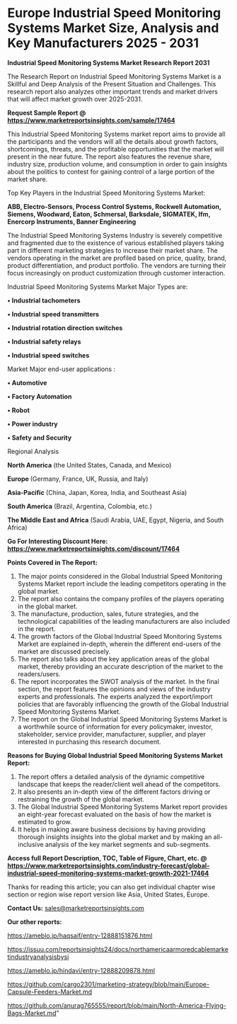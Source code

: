 # Europe Industrial Speed Monitoring Systems Market Size, Analysis and Key Manufacturers 2025 - 2031

<strong>Industrial Speed Monitoring Systems Market Research Report 2031</strong>

The Research Report on Industrial Speed Monitoring Systems Market is a Skillful and Deep Analysis of the Present Situation and Challenges. This research report also analyzes other important trends and market drivers that will affect market growth over 2025-2031.

<strong>Request Sample Report @ <a href=https://www.marketreportsinsights.com/sample/17464>https://www.marketreportsinsights.com/sample/17464</a></strong>

This Industrial Speed Monitoring Systems market report aims to provide all the participants and the vendors will all the details about growth factors, shortcomings, threats, and the profitable opportunities that the market will present in the near future. The report also features the revenue share, industry size, production volume, and consumption in order to gain insights about the politics to contest for gaining control of a large portion of the market share.

Top Key Players in the Industrial Speed Monitoring Systems Market:

<strong>ABB, Electro-Sensors, Process Control Systems, Rockwell Automation, Siemens, Woodward, Eaton, Schmersal, Barksdale, SIGMATEK, Ifm, Enercorp Instruments, Banner Engineering</strong>

The Industrial Speed Monitoring Systems Industry is severely competitive and fragmented due to the existence of various established players taking part in different marketing strategies to increase their market share. The vendors operating in the market are profiled based on price, quality, brand, product differentiation, and product portfolio. The vendors are turning their focus increasingly on product customization through customer interaction.

Industrial Speed Monitoring Systems Market Major Types are:

<strong>• Industrial tachometers

• Industrial speed transmitters

• Industrial rotation direction switches

• Industrial safety relays

• Industrial speed switches</strong>

Market Major end-user applications :

<strong>• Automotive

• Factory Automation

• Robot

• Power industry

• Safety and Security</strong>

Regional Analysis

</u><strong><b>North America</b></strong> (the United States, Canada, and Mexico)

<strong><b>Europe </b></strong>(Germany, France, UK, Russia, and Italy)

<strong><b>Asia-Pacific</b></strong> (China, Japan, Korea, India, and Southeast Asia)

<strong><b>South America</b></strong> (Brazil, Argentina, Colombia, etc.)

<strong><b>The Middle East and Africa</b></strong> (Saudi Arabia, UAE, Egypt, Nigeria, and South Africa)

<strong>Go For Interesting Discount Here: <a href=https://www.marketreportsinsights.com/discount/17464>https://www.marketreportsinsights.com/discount/17464</a></strong>

<strong>Points Covered in The Report:</strong>
<ol>
  <li>The major points considered in the Global Industrial Speed Monitoring Systems Market report include the leading competitors operating in the global market.</li>
  <li>The report also contains the company profiles of the players operating in the global market.</li>
  <li>The manufacture, production, sales, future strategies, and the technological capabilities of the leading manufacturers are also included in the report.</li>
  <li>The growth factors of the Global Industrial Speed Monitoring Systems Market are explained in-depth, wherein the different end-users of the market are discussed precisely.</li>
  <li>The report also talks about the key application areas of the global market, thereby providing an accurate description of the market to the readers/users.</li>
  <li>The report incorporates the SWOT analysis of the market. In the final section, the report features the opinions and views of the industry experts and professionals. The experts analyzed the export/import policies that are favorably influencing the growth of the Global Industrial Speed Monitoring Systems Market.</li>
  <li>The report on the Global Industrial Speed Monitoring Systems Market is a worthwhile source of information for every policymaker, investor, stakeholder, service provider, manufacturer, supplier, and player interested in purchasing this research document.</li>
</ol>
<strong>Reasons for Buying Global Industrial Speed Monitoring Systems Market Report:</strong>

<ol>
  <li>The report offers a detailed analysis of the dynamic competitive landscape that keeps the reader/client well ahead of the competitors.</li>
  <li>It also presents an in-depth view of the different factors driving or restraining the growth of the global market.</li>
  <li>The Global Industrial Speed Monitoring Systems Market report provides an eight-year forecast evaluated on the basis of how the market is estimated to grow.</li>
  <li>It helps in making aware business decisions by having providing thorough insights insights into the global market and by making an all-inclusive analysis of the key market segments and sub-segments.</li>
</ol>
<strong>Access full Report Description, TOC, Table of Figure, Chart, etc. @ <a href=https://www.marketreportsinsights.com/industry-forecast/global-industrial-speed-monitoring-systems-market-growth-2021-17464>https://www.marketreportsinsights.com/industry-forecast/global-industrial-speed-monitoring-systems-market-growth-2021-17464</a></strong>


Thanks for reading this article; you can also get individual chapter wise section or region wise report version like Asia, United States, Europe.

<strong>Contact Us:</strong>
sales@marketreportsinsights.com

<strong>Our other reports:</strong>

<a href=https://ameblo.jp/haqsaif/entry-12888151876.html>https://ameblo.jp/haqsaif/entry-12888151876.html</a>

<a href=https://issuu.com/reportsinsights24/docs/northamericaarmoredcablemarketindustryanalysisbysi>https://issuu.com/reportsinsights24/docs/northamericaarmoredcablemarketindustryanalysisbysi</a>

<a href=https://ameblo.jp/hindavi/entry-12888209878.html>https://ameblo.jp/hindavi/entry-12888209878.html</a>

<a href=https://github.com/cargo2301/marketing-strategy/blob/main/Europe-Capsule-Feeders-Market.md>https://github.com/cargo2301/marketing-strategy/blob/main/Europe-Capsule-Feeders-Market.md</a>

<a href=https://github.com/anurag765555/report/blob/main/North-America-Flying-Bags-Market.md>https://github.com/anurag765555/report/blob/main/North-America-Flying-Bags-Market.md</a>"
